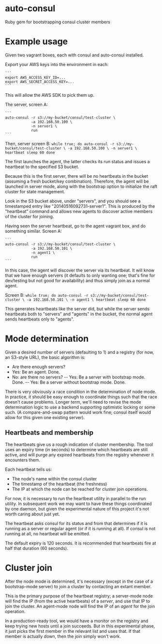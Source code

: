 auto-consul
===========

Ruby gem for bootstrapping consul cluster members

# Example usage

Given two vagrant boxes, each with consul and auto-consul installed.

Export your AWS keys into the environment in each:

    ```
    export AWS_ACCESS_KEY_ID=...
    export AWS_SECRET_ACCESS_KEY=...
    ```

This will allow the AWS SDK to pick them up.

The server, screen A:

    ```
    auto-consul -r s3://my-bucket/consul/test-cluster \
                -a 192.168.50.100 \
                -n server1 \
                run
    ```

Then, server screen B:
    ```
    while true; do
        auto-consul -r s3://my-bucket/consul/test-cluster \
                    -a 192.168.50.100 \
                    -n server1 \
                    heartbeat
        sleep 60
    done
    ```

The first launches the agent, the latter checks its run status and
issues a heartbeat to the specified S3 bucket.

Because this is the first server, there will be no heartbeats in the
bucket (assuming a fresh bucket/key combination).  Therefore, the agent
will be launched in server mode, along with the bootstrap option to
initialize the raft cluster for state management.

Look in the S3 bucket above, under "servers", and you should see
a timestamped entry like "20140516092731-server1".  This is produced
by the "heartbeat" command and allows new agents to discover active
members of the cluster for joining.

Having seen the server heartbeat, go to the agent vagrant box, and
do something similar.  Screen A:

    ```
    auto-consul -r s3://my-bucket/consul/test-cluster \
                -a 192.168.50.101 \
                -n agent1 \
                run
    ```

In this case, the agent will discover the server via its heartbeat.  It
will know that we have enough servers (it defaults to only wanting one;
that's fine for dev/testing but not good for availability) and thus
simply join as a normal agent.

Screen B:
    ```
    while true; do
        auto-consul -r s3://my-bucket/consul/test-cluster \
                    -a 192.168.50.101 \
                    -n agent1 \
                    heartbeat
        sleep 60
    done
    ```

This generates heartbeats like the server did, but while the server
sends heartbeats both to "servers" and "agents" in the bucket, the
normal agent sends heartbeats only to "agents".

# Mode determination

Given a desired number of servers (defaulting to 1) and a registry
(for now, an S3-style URL), the basic algorithm is:

- Are there enough servers?
- Yes: Be an agent.  Done.
- No: are there no servers?
-- Yes: Be a server with bootstrap mode.  Done.
-- Yes: Be a server without bootstrap mode.  Done.

There is very obviously a race condition in the determination of node
mode.  In practice, it should be easy enough to coordinate things such
that the race doesn't cause problems.  Longer term, we'll need to revise
the mode determination logic to use a backend supporting optimistic
locking or some such.  (A compare-and-swap pattern would work fine; consul
itself would allow for this given one existing server).

## Heartbeats and membership

The heartbeats give us a rough indication of cluster membership.  The
tool uses an expiry time (in seconds) to determine which heartbeats are
still active, and will purge any expired heartbeats from the registry
whenever it encounters them.

Each heartbeat tells us:
- The node's name within the consul cluster
- The timestamp of the heartbeat (the freshness)
- The IP at which the node can be reached for cluster join operations.

For now, it is necessary to run the heartbeat utility in parallel to the
run utility.  In subsequent work we may want to have these things coordinated
by one daemon, but given the experimental nature of this project it's not
worth caring about just yet.

The heartbeat asks consul for its status and from that determines if it
is running as a server or regular agent (or if it is running at all).  If
consul is not running at all, no heartbeat will be emitted.

The default expiry is 120 seconds.  It is recommended that heartbeats fire
at half that duration (60 seconds).

# Cluster join

After the node mode is determined, it's necessary (except in the case of
a bootstrap-mode server) to join a cluster by contacting an extant member.

This is the primary purpose of the heartbeat registry; a server-mode node
will find the IP (from the active heartbeats) of a *server*, and use that
IP to join the cluster.  An agent-mode node will find the IP of an *agent*
for the join operation.

In a production-ready tool, we would have a monitor on the registry and
keep trying new hosts until a join succeeds.  But in this experimental
phase, it just picks the first member in the relevant list and uses that.
If that member is actually down, then the join simply won't work.

